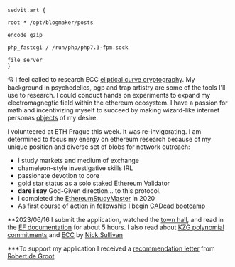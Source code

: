     sedvit.art {
    
    root * /opt/blogmaker/posts

    encode gzip

    php_fastcgi / /run/php/php7.3-fpm.sock

    file_server
    }

:cupid: I feel called to research ECC [eliptical curve cryptography](https://blockchainhippy.io/2020/06/23/forking/). My background in psychedelics, pgp and trap artistry are some of the tools I'll use to research. I could conduct hands on experiments to expand my electromagnegtic field within the ethereum ecosystem. I have a passion for math and incentivizing myself to succeed by making wizard-like internet personas [objects](https://antilop.cc/sr/users/selfsovereignty/threads/20121227-0612-I_fantasize_about_having_sex_with_you_people.html) of my desire. 

I volunteered at ETH Prague this week. It was re-invigorating. I am determined to focus my energy on ethereum research because of my unique position and diverse set of blobs for network outreach:  
+ I study markets and medium of exchange
+ chameleon-style investigative skills IRL
+ passionate devotion to core
+ gold star status as a solo staked Ethereum Validator
+ **dare i say** God-Given direction... to this protocol. 
+ I completed the [EthereumStudyMaster](https://bounties.gitcoin.co/grants/2130/ethereum-studymaster) in 2020
+ As first course of action in fellowship I begin [CADcad bootcamp](https://www.cadcad.education/path-player?courseid=bootcamp&unit=5fa21575ef15a442816d7bd9Unit) 


**2023/06/16 I submit the application, watched the [town hall](https://www.youtube.com/watch?v=ovwXAgP9LS8&t=1485s), and read in the [EF documentation](https://ethereum.org/en/roadmap/danksharding/) for about 5 hours. I also read about [KZG polynomial commitments](https://dankradfeist.de/ethereum/2020/06/16/kate-polynomial-commitments.html) and [ECC](https://blog.cloudflare.com/a-relatively-easy-to-understand-primer-on-elliptic-curve-cryptography/) by [Nick Sullivan](https://twitter.com/grittygrease)

***To support my application I received a [recommendation letter](https://drive.google.com/drive/u/0/my-drive)
 from [Robert de Groot](https://linkedin.com/in/dotrego)



